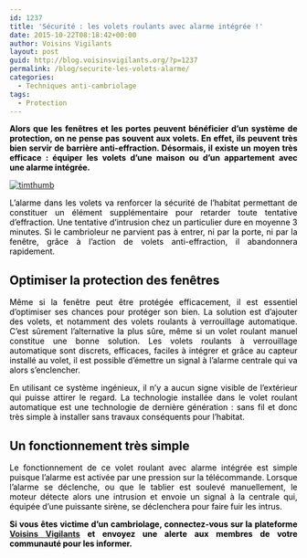 ```yaml
---
id: 1237
title: 'Sécurité : les volets roulants avec alarme intégrée !'
date: 2015-10-22T08:18:42+00:00
author: Voisins Vigilants
layout: post
guid: http://blog.voisinsvigilants.org/?p=1237
permalink: /blog/securite-les-volets-alarme/
categories:
  - Techniques anti-cambriolage
tags:
  - Protection
---
```

<p style="color: #3e4b51; text-align: justify;">
  <span style="color: #000000;"><strong>Alors que les fenêtres et les portes peuvent bénéficier d’un système de protection, on ne pense pas souvent aux volets. En effet, ils peuvent très bien servir de barrière anti-effraction. Désormais, il existe un moyen très efficace : équiper les volets d’une maison ou d’un appartement avec une alarme intégrée. </strong></span>
</p>

<p style="color: #3e4b51;">
  <a href="./../../images/2015/09/timthumb.jpg"><img class="aligncenter  wp-image-1238" src="./../../images/2015/09/timthumb.jpg" alt="timthumb"/></a>
</p>

<p style="color: #3e4b51; text-align: justify;">
  <span style="color: #000000;">L’alarme dans les volets va renforcer la sécurité de l’habitat permettant de constituer un élément supplémentaire pour retarder toute tentative d’effraction. Une tentative d’intrusion chez un particulier dure en moyenne 3 minutes. Si le cambrioleur ne parvient pas à entrer, ni par la porte, ni par la fenêtre, grâce à l’action de volets anti-effraction, il abandonnera rapidement.</span>
</p>

<h2 style="color: #444444; text-align: justify;">
  <span style="color: #000000;">Optimiser la protection des fenêtres</span>
</h2>

<p style="color: #3e4b51; text-align: justify;">
  <span style="color: #000000;">Même si la fenêtre peut être protégée efficacement, il est essentiel d’optimiser ses chances pour protéger son bien. La solution est d’ajouter des volets, et notamment des volets roulants à verrouillage automatique. C’est sûrement l’alternative la plus sûre, même si un volet roulant manuel constitue une bonne solution. Les volets roulants à verrouillage automatique sont discrets, efficaces, faciles à intégrer et grâce au capteur installé au volet, il est possible d’émettre un signal à l’alarme centrale qui va alors s’enclencher.</span>
</p>

<p style="text-align: justify;">
  <span style="color: #000000;">En utilisant ce système ingénieux, il n’y a aucun signe visible de l’extérieur qui puisse attirer le regard. La technologie installée dans le volet roulant automatique est une technologie de dernière génération : sans fil et donc très simple à installer sans travaux conséquents pour l’habitat.</span>
</p>

<h2 style="color: #444444; text-align: justify;">
  <span style="color: #000000;">Un fonctionnement très simple</span>
</h2>

<p style="text-align: justify;">
  <span style="color: #000000;">Le fonctionnement de ce volet roulant avec alarme intégrée est simple puisque l’alarme est activée par une pression sur la télécommande. Lorsque l’alarme se déclenche, ou que le tablier est soulevé manuellement, le moteur détecte alors une intrusion et envoie un signal à la centrale qui, équipée d’une puissante sirène, se déclenchera pour faire fuir les intrus.</span>
</p>

<p style="text-align: justify;">
  <span style="color: #000000;"><strong>Si vous êtes victime d&rsquo;un cambriolage, connectez-vous sur la plateforme <a href="http://www.voisinsvigilants.org">Voisins Vigilants</a> et envoyez une alerte aux membres de votre communauté pour les informer.</strong></span>
</p>
